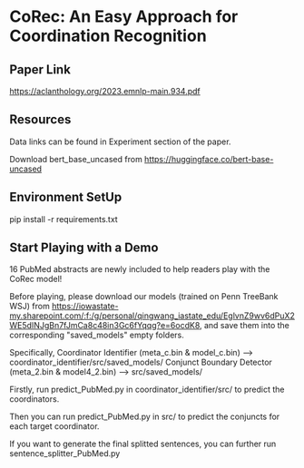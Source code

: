 # CoRec: An Easy Approach for Coordination Recognition

## Paper Link

https://aclanthology.org/2023.emnlp-main.934.pdf

## Resources

Data links can be found in Experiment section of the paper.

Download bert_base_uncased from https://huggingface.co/bert-base-uncased

## Environment SetUp

pip install -r requirements.txt

## Start Playing with a Demo

16 PubMed abstracts are newly included to help readers play with the CoRec model! 

Before playing, please download our models (trained on Penn TreeBank WSJ) from https://iowastate-my.sharepoint.com/:f:/g/personal/qingwang_iastate_edu/EglvnZ9wv6dPuX2WE5dINJgBn7fJmCa8c48in3Gc6fYqqg?e=6ocdK8, and save them into the corresponding "saved_models" empty folders.

Specifically, 
Coordinator Identifier (meta_c.bin & model_c.bin) --> coordinator_identifier/src/saved_models/
Conjunct Boundary Detector (meta_2.bin & model4_2.bin) --> src/saved_models/

Firstly, run predict_PubMed.py in coordinator_identifier/src/ to predict the coordinators.

Then you can run predict_PubMed.py in src/ to predict the conjuncts for each target coordinator.

If you want to generate the final splitted sentences, you can further run sentence_splitter_PubMed.py

